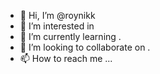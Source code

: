- 👋 Hi, I’m @roynikk 
- 👀 I’m interested in 
- 🌱 I’m currently learning .
- 💞️ I’m looking to collaborate on .
- 📫 How to reach me ...

<!---
roynikk/roynikk is a ✨ special ✨ repository because its `README.md` (this file) appears on your GitHub profile.
You can click the Preview link to take a look at your changes.
--->

